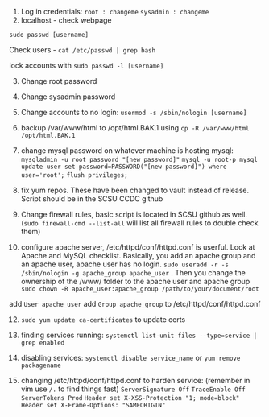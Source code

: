 1. Log in credentials: `root : changeme`
                       `sysadmin : changeme`
2. localhost - check webpage

`sudo passwd [username]`

Check users - `cat /etc/passwd | grep bash`

lock accounts with `sudo passwd -l [username]`

3. Change root password 

4. Change sysadmin password

5. Change accounts to no login: `usermod -s /sbin/nologin [username]`

6. backup /var/www/html to /opt/html.BAK.1 using `cp -R /var/www/html /opt/html.BAK.1`

7. change mysql password on whatever machine is hosting mysql: `mysqladmin -u root password "[new password]"`
                                                              `mysql -u root-p mysql`
                                                              `update user set password=PASSWORD("[new password]") where user='root';`
                                                              `flush privileges;`
8. fix yum repos. These have been changed to vault instead of release. Script should be in the SCSU CCDC github

9. Change firewall rules, basic script is located in SCSU github as well. (`sudo firewall-cmd --list-all` will list all firewall rules to double check them)

10. configure apache server, /etc/httpd/conf/httpd.conf is userful. Look at Apache and MySQL checklist.
 Basically, you add an apache group and an apache user, apache user has no login. `sudo useradd -r -s /sbin/nologin -g apache_group apache_user` . Then you change the ownership of the /www/ folder to the apache user and apache group
  `sudo chown -R apache_user:apache_group /path/to/your/document/root`

 add `User apache_user`
 add `Group apache_group`
 to /etc/httpd/conf/httpd.conf

12. `sudo yum update ca-certificates` to update certs

13. finding services running: `systemctl list-unit-files --type=service | grep enabled`

14. disabling services: `systemctl disable service_name` or `yum remove packagename`

15. changing /etc/httpd/conf/httpd.conf to harden service: (remember in vim use `/.` to find things fast)
    `ServerSignature Off`
    `TraceEnable Off`
    `ServerTokens Prod`
    `Header set X-XSS-Protection "1; mode=block"`
    `Header set X-Frame-Options: "SAMEORIGIN"`
